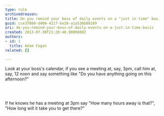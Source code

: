 ```yaml
---
type: rule
archivedreason: 
title: Do you remind your boss of daily events on a "just in time" basis?
guid: cce37860-d406-4217-be20-a1a536b80189
uri: do-you-remind-your-boss-of-daily-events-on-a-just-in-time-basis
created: 2013-07-30T21:20:40.0000000Z
authors:
- id: 1
  title: Adam Cogan
related: []

---
```



<p>Look at your boss's calendar, if you see a meeting at, say, 3pm, call him at, say, 12 noon and say something like &quot;Do you have anything going on this afternoon?&quot;</p>
                
            
<br><excerpt class='endintro'></excerpt><br>
<p>If he knows he has a meeting at 3pm say &quot;How many hours away is that?&quot;, &quot;How long will it take you to get there?&quot;</p>​


